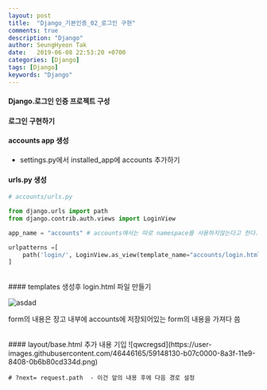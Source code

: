 ```yaml
---
layout: post
title:  "Django_기본인증_02_로그인 구현"
comments: true
description: "Django"
author: SeungHyeon Tak
date:   2019-06-08 22:53:20 +0700
categories: [Django]
tags: [Django]
keywords: "Django"
---
```

#### Django.로그인 인증 프로젝트 구성

#### 로그인 구현하기

#### accounts app 생성

* settings.py에서 installed_app에 accounts 추가하기

#### urls.py 생성

```python
# accounts/urls.py

from django.urls import path
from django.contrib.auth.views import LoginView

app_name = "accounts" # accounts에서는 따로 namespace를 사용하지않는다고 한다.

urlpatterns =[
    path('login/', LoginView.as_view(template_name="accounts/login.html"), name='login'),
]
```

<br>
#### templates 생성후 login.html 파일 만들기

![asdad](https://user-images.githubusercontent.com/46446165/59148119-685cdd80-8a3f-11e9-9207-446b5e5416f2.png)

form의 내용은 장고 내부에 accounts에 저장되어있는 form의 내용을 가져다 씀

<br>
#### layout/base.html 추가 내용 기입
![qwcregsd](https://user-images.githubusercontent.com/46446165/59148130-b07c0000-8a3f-11e9-8408-0b6b80cd334d.png)

```
# ?next= request.path  - 이건 앞의 내용 후에 다음 경로 설정
```
